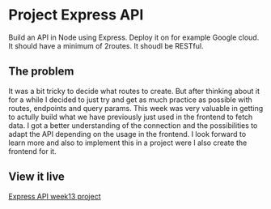 # Project Express API
Build an API in Node using Express. Deploy it on for example Google cloud.
It should have a minimum of 2routes. It shoudl be RESTful.


## The problem

It was a bit tricky to decide what routes to create. But after thinking about it for a while I decided to just try and get as much practice as possible with routes, endpoints and query params.
This week was very valuable in getting to actully build what we have previously just used in the frontend to fetch data.
I got a better understanding of the connection and the possibilities to adapt the API depending on the usage in the frontend.
I look forward to learn more and also to implement this in a project were I also create the frontend for it.

## View it live

[Express API week13 project](https://project-express-api-g54dl7acxq-lz.a.run.app/)
